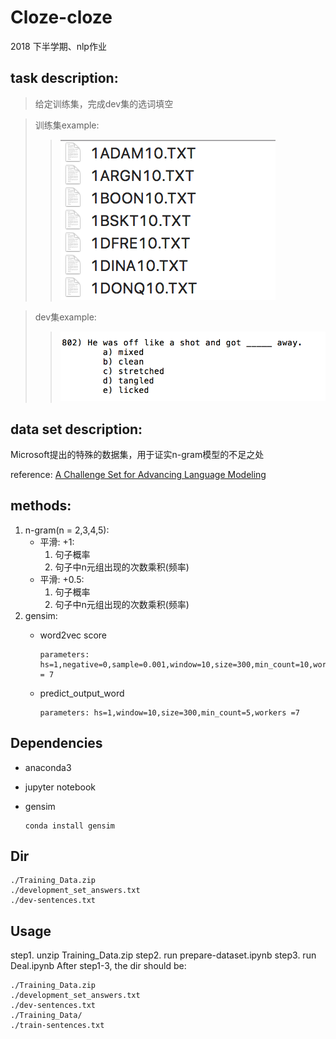 # Cloze-cloze
2018 下半学期、nlp作业
## task description:
>给定训练集，完成dev集的选词填空

>训练集example:
>>![](train-example.jpg)

>dev集example:
>>![](dev-example.jpg)
## data set description:

Microsoft提出的特殊的数据集，用于证实n-gram模型的不足之处
  
reference: [A Challenge Set for Advancing Language Modeling](https://www.microsoft.com/en-us/research/wp-content/uploads/2016/02/holmes.pdf  )

## methods:

1. n-gram(n = 2,3,4,5): 
    * 平滑: +1:
      1. 句子概率
      2. 句子中n元组出现的次数乘积(频率)
    * 平滑: +0.5: 
      1. 句子概率
      2. 句子中n元组出现的次数乘积(频率)
2. gensim:
    * word2vec score
    
          parameters: hs=1,negative=0,sample=0.001,window=10,size=300,min_count=10,workers = 7
    * predict_output_word
          
          parameters: hs=1,window=10,size=300,min_count=5,workers =7

## Dependencies
* anaconda3
* jupyter notebook
* gensim

      conda install gensim
## Dir
```
./Training_Data.zip
./development_set_answers.txt
./dev-sentences.txt
```    
  
## Usage
step1. unzip Training_Data.zip
step2. run prepare-dataset.ipynb
step3. run Deal.ipynb
After step1-3, the dir should be:
```
./Training_Data.zip
./development_set_answers.txt
./dev-sentences.txt
./Training_Data/
./train-sentences.txt
```  
  

